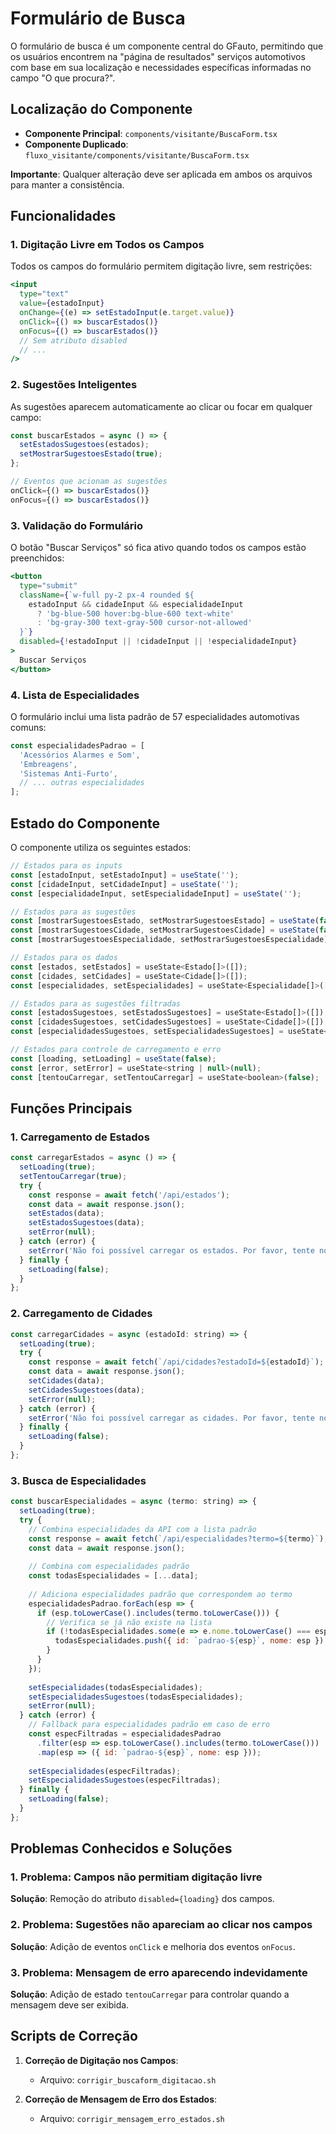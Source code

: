 # Formulário de Busca

O formulário de busca é um componente central do GFauto, permitindo que os usuários encontrem na "página de resultados" serviços automotivos com base em sua localização e necessidades específicas informadas no campo "O que procura?".

## Localização do Componente

- **Componente Principal**: `components/visitante/BuscaForm.tsx`
- **Componente Duplicado**: `fluxo_visitante/components/visitante/BuscaForm.tsx`

**Importante**: Qualquer alteração deve ser aplicada em ambos os arquivos para manter a consistência.

## Funcionalidades

### 1. Digitação Livre em Todos os Campos

Todos os campos do formulário permitem digitação livre, sem restrições:

```jsx
<input
  type="text"
  value={estadoInput}
  onChange={(e) => setEstadoInput(e.target.value)}
  onClick={() => buscarEstados()}
  onFocus={() => buscarEstados()}
  // Sem atributo disabled
  // ...
/>
```

### 2. Sugestões Inteligentes

As sugestões aparecem automaticamente ao clicar ou focar em qualquer campo:

```jsx
const buscarEstados = async () => {
  setEstadosSugestoes(estados);
  setMostrarSugestoesEstado(true);
};

// Eventos que acionam as sugestões
onClick={() => buscarEstados()}
onFocus={() => buscarEstados()}
```

### 3. Validação do Formulário

O botão "Buscar Serviços" só fica ativo quando todos os campos estão preenchidos:

```jsx
<button
  type="submit"
  className={`w-full py-2 px-4 rounded ${
    estadoInput && cidadeInput && especialidadeInput
      ? 'bg-blue-500 hover:bg-blue-600 text-white'
      : 'bg-gray-300 text-gray-500 cursor-not-allowed'
  }`}
  disabled={!estadoInput || !cidadeInput || !especialidadeInput}
>
  Buscar Serviços
</button>
```

### 4. Lista de Especialidades

O formulário inclui uma lista padrão de 57 especialidades automotivas comuns:

```jsx
const especialidadesPadrao = [
  'Acessórios Alarmes e Som',
  'Embreagens',
  'Sistemas Anti-Furto',
  // ... outras especialidades
];
```

## Estado do Componente

O componente utiliza os seguintes estados:

```jsx
// Estados para os inputs
const [estadoInput, setEstadoInput] = useState('');
const [cidadeInput, setCidadeInput] = useState('');
const [especialidadeInput, setEspecialidadeInput] = useState('');

// Estados para as sugestões
const [mostrarSugestoesEstado, setMostrarSugestoesEstado] = useState(false);
const [mostrarSugestoesCidade, setMostrarSugestoesCidade] = useState(false);
const [mostrarSugestoesEspecialidade, setMostrarSugestoesEspecialidade] = useState(false);

// Estados para os dados
const [estados, setEstados] = useState<Estado[]>([]);
const [cidades, setCidades] = useState<Cidade[]>([]);
const [especialidades, setEspecialidades] = useState<Especialidade[]>([]);

// Estados para as sugestões filtradas
const [estadosSugestoes, setEstadosSugestoes] = useState<Estado[]>([]);
const [cidadesSugestoes, setCidadesSugestoes] = useState<Cidade[]>([]);
const [especialidadesSugestoes, setEspecialidadesSugestoes] = useState<Especialidade[]>([]);

// Estados para controle de carregamento e erro
const [loading, setLoading] = useState(false);
const [error, setError] = useState<string | null>(null);
const [tentouCarregar, setTentouCarregar] = useState<boolean>(false);
```

## Funções Principais

### 1. Carregamento de Estados

```jsx
const carregarEstados = async () => {
  setLoading(true);
  setTentouCarregar(true);
  try {
    const response = await fetch('/api/estados');
    const data = await response.json();
    setEstados(data);
    setEstadosSugestoes(data);
    setError(null);
  } catch (error) {
    setError('Não foi possível carregar os estados. Por favor, tente novamente.');
  } finally {
    setLoading(false);
  }
};
```

### 2. Carregamento de Cidades

```jsx
const carregarCidades = async (estadoId: string) => {
  setLoading(true);
  try {
    const response = await fetch(`/api/cidades?estadoId=${estadoId}`);
    const data = await response.json();
    setCidades(data);
    setCidadesSugestoes(data);
    setError(null);
  } catch (error) {
    setError('Não foi possível carregar as cidades. Por favor, tente novamente.');
  } finally {
    setLoading(false);
  }
};
```

### 3. Busca de Especialidades

```jsx
const buscarEspecialidades = async (termo: string) => {
  setLoading(true);
  try {
    // Combina especialidades da API com a lista padrão
    const response = await fetch(`/api/especialidades?termo=${termo}`);
    const data = await response.json();
    
    // Combina com especialidades padrão
    const todasEspecialidades = [...data];
    
    // Adiciona especialidades padrão que correspondem ao termo
    especialidadesPadrao.forEach(esp => {
      if (esp.toLowerCase().includes(termo.toLowerCase())) {
        // Verifica se já não existe na lista
        if (!todasEspecialidades.some(e => e.nome.toLowerCase() === esp.toLowerCase())) {
          todasEspecialidades.push({ id: `padrao-${esp}`, nome: esp });
        }
      }
    });
    
    setEspecialidades(todasEspecialidades);
    setEspecialidadesSugestoes(todasEspecialidades);
    setError(null);
  } catch (error) {
    // Fallback para especialidades padrão em caso de erro
    const especFiltradas = especialidadesPadrao
      .filter(esp => esp.toLowerCase().includes(termo.toLowerCase()))
      .map(esp => ({ id: `padrao-${esp}`, nome: esp }));
    
    setEspecialidades(especFiltradas);
    setEspecialidadesSugestoes(especFiltradas);
  } finally {
    setLoading(false);
  }
};
```

## Problemas Conhecidos e Soluções

### 1. Problema: Campos não permitiam digitação livre

**Solução**: Remoção do atributo `disabled={loading}` dos campos.

### 2. Problema: Sugestões não apareciam ao clicar nos campos

**Solução**: Adição de eventos `onClick` e melhoria dos eventos `onFocus`.

### 3. Problema: Mensagem de erro aparecendo indevidamente

**Solução**: Adição de estado `tentouCarregar` para controlar quando a mensagem deve ser exibida.

## Scripts de Correção

1. **Correção de Digitação nos Campos**:
   - Arquivo: `corrigir_buscaform_digitacao.sh`

2. **Correção de Mensagem de Erro dos Estados**:
   - Arquivo: `corrigir_mensagem_erro_estados.sh`
